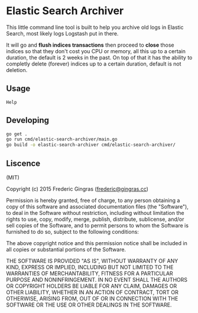 # Elastic Search Archiver

This little command line tool is built to help you archive old logs in Elastic
Search, most likely logs Logstash put in there.

It will go and **flush indices transactions** then proceed to **close** those indices
so that they don't cost you CPU or memory, all this up to a certain duration,
the default is 2 weeks in the past. On top of that it has the ability to completly
delete (forever) indices up to a certain duration, default is not deletion.

## Usage

```
Help
```

## Developing

```bash
go get .
go run cmd/elastic-search-archiver/main.go
go build -o elastic-search-archiver cmd/elastic-search-archiver/
```

## Liscence

(MIT)

Copyright (c) 2015 Frederic Gingras (frederic@gingras.cc)

Permission is hereby granted, free of charge, to any person obtaining a copy of this software and associated documentation files (the "Software"), to deal in the Software without restriction, including without limitation the rights to use, copy, modify, merge, publish, distribute, sublicense, and/or sell copies of the Software, and to permit persons to whom the Software is furnished to do so, subject to the following conditions:

The above copyright notice and this permission notice shall be included in all copies or substantial portions of the Software.

THE SOFTWARE IS PROVIDED "AS IS", WITHOUT WARRANTY OF ANY KIND, EXPRESS OR IMPLIED, INCLUDING BUT NOT LIMITED TO THE WARRANTIES OF MERCHANTABILITY, FITNESS FOR A PARTICULAR PURPOSE AND NONINFRINGEMENT. IN NO EVENT SHALL THE AUTHORS OR COPYRIGHT HOLDERS BE LIABLE FOR ANY CLAIM, DAMAGES OR OTHER LIABILITY, WHETHER IN AN ACTION OF CONTRACT, TORT OR OTHERWISE, ARISING FROM, OUT OF OR IN CONNECTION WITH THE SOFTWARE OR THE USE OR OTHER DEALINGS IN THE SOFTWARE.
